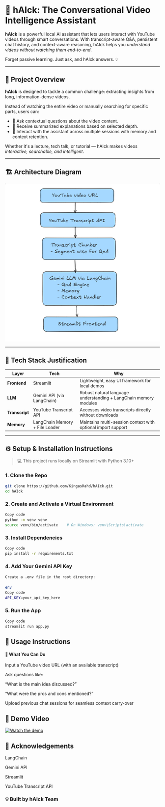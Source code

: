 # 🤖 hAIck: The Conversational Video Intelligence Assistant

**hAIck** is a powerful local AI assistant that lets users interact with YouTube videos through smart conversations. With transcript-aware Q&A, persistent chat history, and context-aware reasoning, hAIck helps you *understand videos without watching them end-to-end*.

Forget passive learning. Just ask, and hAIck answers. 💡

---

## 🧠 Project Overview

**hAIck** is designed to tackle a common challenge: extracting insights from long, information-dense videos.

Instead of watching the entire video or manually searching for specific parts, users can:

- 💬 Ask contextual questions about the video content.
- 📜 Receive summarized explanations based on selected depth.
- 🧠 Interact with the assistant across multiple sessions with memory and context retention.

Whether it's a lecture, tech talk, or tutorial — hAIck makes videos *interactive, searchable, and intelligent*.

---

## 🏗️ Architecture Diagram

![Architecture Diagram](pictures/Flow.png)

---

## 🧰 Tech Stack Justification

| Layer | Tech | Why |
|------|------|-----|
| **Frontend** | Streamlit | Lightweight, easy UI framework for local demos |
| **LLM** | Gemini API (via LangChain) | Robust natural language understanding + LangChain memory modules |
| **Transcript** | YouTube Transcript API | Accesses video transcripts directly without downloads |
| **Memory** | LangChain Memory + File Loader | Maintains multi-session context with optional import support |

---

## ⚙️ Setup & Installation Instructions

> 💻 This project runs locally on Streamlit with Python 3.10+

### 1. Clone the Repo
```bash
git clone https://github.com/KingasRahd/hAIck.git
cd hAIck
```
### 2. Create and Activate a Virtual Environment
```bash
Copy code
python -m venv venv
source venv/bin/activate    # On Windows: venv\Scripts\activate
```
### 3. Install Dependencies
```bash
Copy code
pip install -r requirements.txt
```
### 4. Add Your Gemini API Key
```bash
Create a .env file in the root directory:

env
Copy code
API_KEY=your_api_key_here
```
### 5. Run the App
```bash
Copy code
streamlit run app.py
```

## 🚀 Usage Instructions
#### 🎯 What You Can Do

Input a YouTube video URL (with an available transcript)

Ask questions like:

“What is the main idea discussed?”

“What were the pros and cons mentioned?”

Upload previous chat sessions for seamless context carry-over


## 🎥 Demo Video

[![Watch the demo](https://img.youtube.com/vi/nnjZOb8NrcI/0.jpg)](https://youtu.be/nnjZOb8NrcI)


## 🙌 Acknowledgements

LangChain

Gemini API

Streamlit

YouTube Transcript API

### 💡 Built by hAIck Team